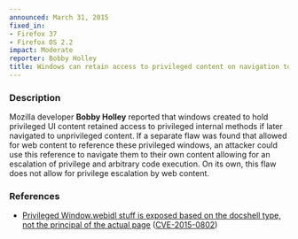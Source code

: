 ```yaml
---
announced: March 31, 2015
fixed_in:
- Firefox 37
- Firefox OS 2.2
impact: Moderate
reporter: Bobby Holley
title: Windows can retain access to privileged content on navigation to unprivileged pages
---
```


<h3>Description</h3>

<p>Mozilla developer <strong>Bobby Holley</strong> reported that windows created
to hold privileged UI content retained access to privileged internal methods if
later navigated to unprivileged content. If a separate flaw was found that
allowed for web content to reference these privileged windows, an attacker could
use this reference to navigate them to their own content allowing for an
escalation of privilege and arbitrary code execution. On its own, this flaw does
not allow for privilege escalation by web content.
</p>

<h3>References</h3>

<ul>
  <li><a href="https://bugzilla.mozilla.org/show_bug.cgi?id=1124898">
       Privileged Window.webidl stuff is exposed based on the docshell type, not
the principal of the actual page</a>
(<a href="http://cve.mitre.org/cgi-bin/cvename.cgi?name=CVE-2015-0802"
class="ex-ref">CVE-2015-0802</a>)</li>
</ul>



